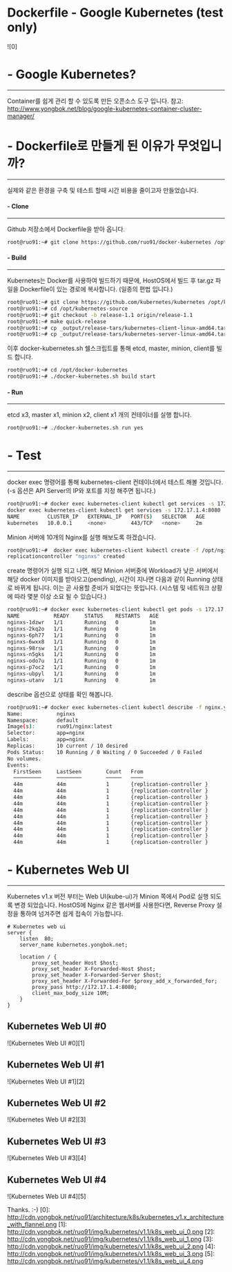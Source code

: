 Dockerfile - Google Kubernetes (test only)
=====================================
![0]

# - Google Kubernetes?
-----------------------
Container를 쉽게 관리 할 수 있도록 만든 오픈소스 도구 입니다.
참고: http://www.yongbok.net/blog/google-kubernetes-container-cluster-manager/

# - Dockerfile로 만들게 된 이유가 무엇입니까?
--------------------------------------------
실제와 같은 환경을 구축 및 테스트 할때 시간 비용을 줄이고자 만들었습니다.

#### - Clone
------------
Github 저장소에서 Dockerfile을 받아 옵니다.
```sh
root@ruo91:~# git clone https://github.com/ruo91/docker-kubernetes /opt/docker-kubernetes
```

#### - Build
------------
Kubernetes는 Docker를 사용하여 빌드하기 때문에, HostOS에서 빌드 후 tar.gz 파일을 Dockerfile이 있는 경로에 복사합니다.
(일종의 편법 입니다.)
```sh
root@ruo91:~# git clone https://github.com/kubernetes/kubernetes /opt/kubernetes-source
root@ruo91:~# cd /opt/kubernetes-source
root@ruo91:~# git checkout -b release-1.1 origin/release-1.1
root@ruo91:~# make quick-release
root@ruo91:~# cp _output/release-tars/kubernetes-client-linux-amd64.tar.gz /opt/docker-kubernetes
root@ruo91:~# cp _output/release-tars/kubernetes-server-linux-amd64.tar.gz /opt/docker-kubernetes
```

이후 docker-kubernetes.sh 쉘스크립트를 통해 etcd, master, minion, client를 빌드 합니다.
```sh
root@ruo91:~# cd /opt/docker-kubernetes
root@ruo91:~# ./docker-kubernetes.sh build start
```

#### - Run
------------
etcd x3, master x1, minion x2, client x1 개의 컨테이너를 실행 합니다.
```sh
root@ruo91:~# ./docker-kubernetes.sh run yes
```

# - Test
--------
docker exec 명령어를 통해 kubernetes-client 컨테이너에서 테스트 해볼 것입니다.
(-s 옵션은 API Server의 IP와 포트를 지정 해주면 됩니다.)
```sh
root@ruo91:~# docker exec kubernetes-client kubectl get services -s 172.17.1.4:8080
docker exec kubernetes-client kubectl get services -s 172.17.1.4:8080
NAME         CLUSTER_IP   EXTERNAL_IP   PORT(S)   SELECTOR   AGE
kubernetes   10.0.0.1     <none>        443/TCP   <none>     2m
```
Minion 서버에 10개의 Nginx를 실행 해보도록 하겠습니다. 
```sh
root@ruo91:~#  docker exec kubernetes-client kubectl create -f /opt/nginx.yaml -s 172.17.1.4:8080
replicationcontroller "nginxs" created
```

create 명령어가 실행 되고 나면, 해당 Minion 서버중에 Workload가 낮은 서버에서 해당 docker 이미지를 받아오고(pending),
시간이 지나면 다음과 같이 Running 상태로 바뀌게 됩니다. 이는 곧 사용할 준비가 되었다는 뜻입니다.
(시스템 및 네트워크 상황에 따라 몇분 이상 소요 될 수 있습니다.)
```sh
root@ruo91:~# docker exec kubernetes-client kubectl get pods -s 172.17.1.4:8080
NAME           READY     STATUS    RESTARTS   AGE
nginxs-1dzwr   1/1       Running   0          1m
nginxs-2kq2o   1/1       Running   0          1m
nginxs-6ph77   1/1       Running   0          1m
nginxs-6wxx8   1/1       Running   0          1m
nginxs-98rsw   1/1       Running   0          1m
nginxs-n5gks   1/1       Running   0          1m
nginxs-odo7u   1/1       Running   0          1m
nginxs-p7oc2   1/1       Running   0          1m
nginxs-ubpyl   1/1       Running   0          1m
nginxs-utanv   1/1       Running   0          1m
```

describe 옵션으로 상태를 확인 해봅니다.
```sh
root@ruo91:~# docker exec kubernetes-client kubectl describe -f nginx.yaml -s 172.17.1.4:8080
Name:           nginxs
Namespace:      default
Image(s):       ruo91/nginx:latest
Selector:       app=nginx
Labels:         app=nginx
Replicas:       10 current / 10 desired
Pods Status:    10 Running / 0 Waiting / 0 Succeeded / 0 Failed
No volumes.
Events:
  FirstSeen     LastSeen        Count   From                            SubobjectPath   Reason                  Message
  ─────────     ────────        ─────   ────                            ─────────────   ──────                  ───────
  44m           44m             1       {replication-controller }                       SuccessfulCreate        Created pod: nginxs-n5gks
  44m           44m             1       {replication-controller }                       SuccessfulCreate        Created pod: nginxs-6wxx8
  44m           44m             1       {replication-controller }                       SuccessfulCreate        Created pod: nginxs-98rsw
  44m           44m             1       {replication-controller }                       SuccessfulCreate        Created pod: nginxs-6ph77
  44m           44m             1       {replication-controller }                       SuccessfulCreate        Created pod: nginxs-ubpyl
  44m           44m             1       {replication-controller }                       SuccessfulCreate        Created pod: nginxs-odo7u
  44m           44m             1       {replication-controller }                       SuccessfulCreate        Created pod: nginxs-1dzwr
  44m           44m             1       {replication-controller }                       SuccessfulCreate        Created pod: nginxs-utanv
  44m           44m             1       {replication-controller }                       SuccessfulCreate        Created pod: nginxs-2kq2o
  44m           44m             1       {replication-controller }                       SuccessfulCreate        Created pod: nginxs-p7oc2
```

# - Kubernetes Web UI
----------------------
Kubernetes v1.x 버전 부터는 Web UI(kube-ui)가 Minion 쪽에서 Pod로 실행 되도록 변경 되었습니다.
HostOS에 Nginx 같은 웹서버를 사용한다면, Reverse Proxy 설정을 통하여 넘겨주면 쉽게 접속이 가능합니다.
```
# Kubernetes web ui
server {
	listen  80;
	server_name kubernetes.yongbok.net;

	location / {
		proxy_set_header Host $host;
		proxy_set_header X-Forwarded-Host $host;
		proxy_set_header X-Forwarded-Server $host;
		proxy_set_header X-Forwarded-For $proxy_add_x_forwarded_for;
		proxy_pass http://172.17.1.4:8080;
		client_max_body_size 10M;
	}
}
```

Kubernetes Web UI #0
---------------------
![Kubernetes Web UI #0][1]

Kubernetes Web UI #1
---------------------
![Kubernetes Web UI #1][2]

Kubernetes Web UI #2
---------------------
![Kubernetes Web UI #2][3]

Kubernetes Web UI #3
---------------------
![Kubernetes Web UI #3][4]

Kubernetes Web UI #4
---------------------
![Kubernetes Web UI #4][5]

Thanks. :-)
[0]: http://cdn.yongbok.net/ruo91/architecture/k8s/kubernetes_v1.x_architecture_with_flannel.png
[1]: http://cdn.yongbok.net/ruo91/img/kubernetes/v1.1/k8s_web_ui_0.png
[2]: http://cdn.yongbok.net/ruo91/img/kubernetes/v1.1/k8s_web_ui_1.png
[3]: http://cdn.yongbok.net/ruo91/img/kubernetes/v1.1/k8s_web_ui_2.png
[4]: http://cdn.yongbok.net/ruo91/img/kubernetes/v1.1/k8s_web_ui_3.png
[5]: http://cdn.yongbok.net/ruo91/img/kubernetes/v1.1/k8s_web_ui_4.png
